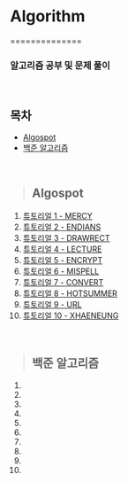 # Algorithm
==============

### 알고리즘 공부 및 문제 풀이

<br/>

## 목차 
* [Algospot](#Algospot) <br/>
* [백준 알고리즘](#백준-알고리즘) <br/>

<br/>

> ## Algospot <br>
 1. [튜토리얼 1 - MERCY](https://github.com/Kalph/Algorithm/tree/master/Algospot)<br/>
 2. [튜토리얼 2 - ENDIANS](https://github.com/Kalph/Algorithm/blob/master/Algospot/ENDIANS.py)<br/>
 3. [튜토리얼 3 - DRAWRECT](https://github.com/Kalph/Algorithm/blob/master/Algospot/DRAWRECT.py)<br/>
 4. [튜토리얼 4 - LECTURE](https://github.com/Kalph/Algorithm/blob/master/Algospot/LECTURE.py)<br/>
 5. [튜토리얼 5 - ENCRYPT](https://github.com/Kalph/Algorithm/blob/master/Algospot/ENCRYPT.py)<br/>
 6. [튜토리얼 6 - MISPELL](https://github.com/Kalph/Algorithm/blob/master/Algospot/MISPELL.py)<br/>
 7. [튜토리얼 7 - CONVERT](https://github.com/Kalph/Algorithm/blob/master/Algospot/CONVERT.py)<br/>
 8. [튜토리얼 8 - HOTSUMMER](https://github.com/Kalph/Algorithm/blob/master/Algospot/HOTSUMMER.py)<br/>
 9. [튜토리얼 9 - URL](https://github.com/Kalph/Algorithm/blob/master/Algospot/URL.py)<br/>
 10. [튜토리얼 10 - XHAENEUNG](https://github.com/Kalph/Algorithm/blob/master/Algospot/XHAENEUNG.py)<br/>
 
<br/>
 
> ## 백준 알고리즘 <br/>
 1. 
 2.
 3.
 4.
 5.
 6.
 7.
 8.
 9.
 10.
